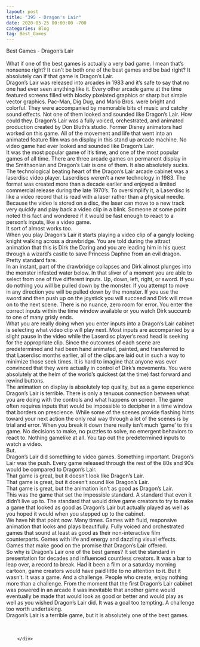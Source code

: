 ```yaml
---
layout: post
title: "395 - Dragon's Lair"
date: 2020-05-25 00:00:00 -700
categories: Blog
tag: Best_Games
---
```


<div class="blog-content">
				<div class="paragraph"><span><span>Best Games - Dragon&rsquo;s Lair</span></span><br><span></span><br><span><span>What if one of the best games is actually a very bad game. I mean that&rsquo;s nonsense right? It can&rsquo;t be both one of the best games and be bad right? It absolutely can if that game is Dragon&rsquo;s Lair.</span></span><br><span></span><span><span>Dragon&rsquo;s Lair was released into arcades in 1983 and it&rsquo;s safe to say that no one had ever seen anything like it. Every other arcade game at the time featured screens filled with blocky pixelated graphics or sharp but simple vector graphics. Pac-Man, Dig Dug, and Mario Bros. were bright and colorful. They were accompanied by memorable bits of music and catchy sound effects. Not one of them looked and sounded like Dragon&rsquo;s Lair. How could they. Dragon&rsquo;s Lair was a fully voiced, orchestrated, and animated production created by Don Bluth&rsquo;s studio. Former Disney animators had worked on this game. All of the movement and life that went into an animated feature film was on display in this stand up arcade machine. No video game had ever looked and sounded like Dragon&rsquo;s Lair.&nbsp;</span></span><br><span></span><span><span>It was the most popular game of it&rsquo;s time, and one of the most popular games of all time. There are three arcade games on permanent display in the Smithsonian and Dragon&rsquo;s Lair is one of them. It also absolutely sucks.</span></span><br><span></span><span><span>The technological beating heart of the Dragon&rsquo;s Lair arcade cabinet was a laserdisc video player. Laserdiscs weren&rsquo;t a new technology in 1983. The format was created more than a decade earlier and enjoyed a limited commercial release during the late 1970&rsquo;s. To oversimplify it, a Laserdisc is like a video record that is read with a laser rather than a physical needle. Because the video is stored on a disc, the laser can move to a new track very quickly and play back a video clip in a blink. Someone at some point noted this fact and wondered if it would be fast enough to react to a person&rsquo;s inputs, like a video game.</span></span><br><span></span><span><span>It sort of almost works too.&nbsp;</span></span><br><span></span><span><span>When you play Dragon&rsquo;s Lair it starts playing a video clip of a gangly looking knight walking across a drawbridge. You are told during the attract animation that this is Dirk the Daring and you are leading him in his quest through a wizard&rsquo;s castle to save Princess Daphne from an evil dragon. Pretty standard fare.</span></span><br><span></span><span><span>In an instant, part of the drawbridge collapses and Dirk almost plunges into the monster infested water below. In that sliver of a moment you are able to select from one of five different inputs. Up, down, left, right, or sword. If you do nothing you will be pulled down by the monster. If you attempt to move in any direction you will be pulled down by the monster. If you use the sword and then push up on the joystick you will succeed and Dirk will move on to the next scene. There is no nuance, zero room for error. You enter the correct inputs within the time window available or you watch Dirk succumb to one of many grisly ends.</span></span><br><span></span><span><span>What you are really doing when you enter inputs into a Dragon&rsquo;s Lair cabinet is selecting what video clip will play next. Most inputs are accompanied by a slight pause in the video while the Laserdisc player&rsquo;s read head is seeking for the appropriate clip. Since the outcomes of each scene are predetermined and had been hand animated, painted, and transferred to that Laserdisc months earlier, all of the clips are laid out in such a way to minimize those seek times. It is hard to imagine that anyone was ever convinced that they were actually in control of Dirk&rsquo;s movements. You were absolutely at the helm of the world&rsquo;s quickest (at the time) fast forward and rewind buttons.</span></span><br><span></span><span><span>The animation on display is absolutely top quality, but as a game experience Dragon&rsquo;s Lair is terrible. There is only a tenuous connection between what you are doing with the controls and what happens on screen. The game often requires inputs that would be impossible to decipher in a time window that borders on prescience. While some of the scenes provide flashing hints toward your next action the only real way through a lot of the scenes is by trial and error. When you break it down there really isn&rsquo;t much &lsquo;game&rsquo; to this game. No decisions to make, no puzzles to solve, no emergent behaviors to react to. Nothing gamelike at all. You tap out the predetermined inputs to watch a video.</span></span><br><span></span><span><span>But.</span></span><br><span></span><span><span>Dragon&rsquo;s Lair did something to video games. Something important. Dragon&rsquo;s Lair was the push. Every game released through the rest of the 80s and 90s would be compared to Dragon&rsquo;s Lair.</span></span><br><span></span><span><span>That game is great, but it doesn&rsquo;t look like Dragon&rsquo;s Lair.</span></span><br><span></span><span><span>That game is great, but it doesn&rsquo;t sound like Dragon&rsquo;s Lair.</span></span><br><span></span><span><span>That game is great, but the animation isn&rsquo;t as good as Dragon&rsquo;s Lair.</span></span><br><span></span><span><span>This was the game that set the impossible standard. A standard that even it didn&rsquo;t live up to. The standard that would drive game creators to try to make a game that looked as good as Dragon&rsquo;s Lair but actually played as well as you hoped it would when you stepped up to the cabinet.&nbsp;</span></span><br><span></span><span><span>We have hit that point now. Many times. Games with fluid, responsive animation that looks and plays beautifully. Fully voiced and orchestrated games that sound at least as good as their non-interactive film counterparts. Games with life and energy and dazzling visual effects. Games that make good on the promise that Dragon&rsquo;s Lair offered.</span></span><br><span></span><span><span>So why is Dragon&rsquo;s Lair one of the best games? It set the standard in presentation for decades and influenced countless creators. It was a bar to leap over, a record to break. Had it been a film or a saturday morning cartoon, game creators would have paid little to no attention to it. But it wasn&rsquo;t. It was a game. And a challenge. People who create, enjoy nothing more than a challenge. From the moment that the first Dragon&rsquo;s Lair cabinet was powered in an arcade it was inevitable that another game would eventually be made that would look as good or better and would play as well as you wished Dragon&rsquo;s Lair did. It was a goal too tempting. A challenge too worth undertaking.&nbsp;</span></span><br><span></span><span><span>Dragon&rsquo;s Lair is a terrible game, but it is absolutely one of the best games.</span></span><br><span></span><br>&#8203;</div>

		</div>
        